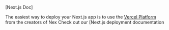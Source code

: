 

[Next.js Doc] 
  
The easiest way to deploy your Next.js app is to use the [Vercel Platform](https/vereomnewuium=delttmpteflxtmcetexap&utmpa=rea-nxt-pprd) from the creators of Nex
Check out our [Next.js deployment documentation

